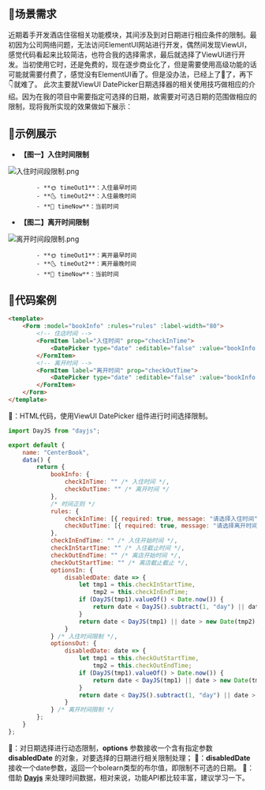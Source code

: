 ## 🍉场景需求
近期着手开发酒店住宿相关功能模块，其间涉及到对日期进行相应条件的限制。最初因为公司网络问题，无法访问ElementUI网站进行开发，偶然间发现ViewUI，感觉代码看起来比较简洁，也符合我的选择需求，最后就选择了ViewUI进行开发。当初使用它时，还是免费的，现在逐步商业化了，但是需要使用高级功能的话可能就需要付费了，感觉没有ElementUI香了。但是没办法，已经上了🚗了，再下👇就难了。
此次主要就ViewUI DatePicker日期选择器的相关使用技巧做相应的介绍。因为在我的项目中需要指定可选择的日期，故需要对可选日期的范围做相应的限制，现将我所实现的效果做如下展示：
## 🍭示例展示

   - **【图一】入住时间限制**

![入住时间段限制.png](https://cdn.nlark.com/yuque/0/2021/png/271255/1618217621723-67495376-c7d6-4e46-84d2-08dea57e8b8f.png#averageHue=%23fdfbfb&height=530&id=iC0Mp&originHeight=530&originWidth=600&originalType=binary&ratio=1&rotation=0&showTitle=false&size=25841&status=done&style=stroke&title=&width=600)

            - **🌞 timeOut1**：入住最早时间
            - **🌜 timeOut2**：入住最晚时间
            - **🌝 timeNow**：当前时间    

   - **【图二】离开时间限制**

![离开时间段限制.png](https://cdn.nlark.com/yuque/0/2021/png/271255/1618217717041-258f0bf9-bf59-4061-adb4-8bbef9f30399.png#averageHue=%23fefcfb&height=502&id=MIOfe&originHeight=502&originWidth=800&originalType=binary&ratio=1&rotation=0&showTitle=false&size=22829&status=done&style=stroke&title=&width=800)

            - **🌞 timeOut1**：离开最早时间
            - **🌜 timeOut2**：离开最晚时间
            - **🌝 timeNow**：当前时间
## 🌱代码案例
```html
<template>
    <Form :model="bookInfo" :rules="rules" :label-width="80">
        <!-- 住店时间 -->
        <FormItem label="入住时间" prop="checkInTime">
            <DatePicker type="date" :editable="false" :value="bookInfo.checkInTime" :options="optionsIn"></DatePicker>
        </FormItem>
        <!-- 离开时间 -->
        <FormItem label="离开时间" prop="checkOutTime">
            <DatePicker type="date" :editable="false" :value="bookInfo.checkOutTime" :options="optionsOut"></DatePicker>
        </FormItem>
    </Form>
</template>
```
🍅：HTML代码，使用ViewUI DatePicker 组件进行时间选择限制。
```javascript
import DayJS from "dayjs";

export default {
    name: "CenterBook",
    data() {
        return {
            bookInfo: {
                checkInTime: "" /* 入住时间 */,
                checkOutTime: "" /* 离开时间 */
            },
            /* 时间正则 */
            rules: {
                checkInTime: [{ required: true, message: "请选择入住时间", trigger: "change" }],
                checkOutTime: [{ required: true, message: "请选择离开时间", trigger: "change" }]
            },
            checkInEndTime: "" /* 入住开始时间 */,
            checkInStartTime: "" /* 入住截止时间 */,
            checkOutEndTime: "" /* 离店开始时间 */,
            checkOutStartTime: "" /* 离店截止截止 */,
            optionsIn: {
                disabledDate: date => {
                    let tmp1 = this.checkInStartTime,
                        tmp2 = this.checkInEndTime;
                    if (DayJS(tmp1).valueOf() < Date.now()) {
                        return date < DayJS().subtract(1, "day") || date > new Date(tmp2);
                    }
                    return date < DayJS(tmp1) || date > new Date(tmp2);
                }
            } /* 入住时间限制 */,
            optionsOut: {
                disabledDate: date => {
                    let tmp1 = this.checkOutStartTime,
                        tmp2 = this.checkOutEndTime;
                    if (DayJS(tmp1).valueOf() > Date.now()) {
                        return date < DayJS(tmp1) || date > new Date(tmp2);
                    }
                    return date < DayJS().subtract(1, "day") || date > new Date(tmp2);
                }
            } /* 离开时间限制 */
        };
    }
};
```
🍋：对日期选择进行动态限制，**options** 参数接收一个含有指定参数 **disabledDate** 的对象，对要选择的日期进行相关限制处理；
🍌：**disabledDate** 接收一个date参数，返回一个bolearn类型的布尔值，即限制不可选的日期。
🍎：借助 [**Dayjs**](https://dayjs.fenxianglu.cn/category/) 来处理时间数据，相对来说，功能API都比较丰富，建议学习一下。
